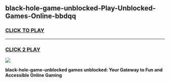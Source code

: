 
## black-hole-game-unblocked-Play-Unblocked-Games-Online-bbdqq
<h3>
<a href="https://premium76.site?title=black-hole-game-unblocked&ref=25A">CLICK TO PLAY</a></h3>
<hr>

<h3>
<a href="https://premium76.site?title=black-hole-game-unblocked&ref=25A">CLICK 2 PLAY</a>
  
</h3>

<a href="https://premium76.site?title=black-hole-game-unblocked&ref=25A"><img src="https://clearcache.store/games.png"></a>


**black-hole-game-unblocked games unblocked: Your Gateway to Fun and Accessible Online Gaming**
